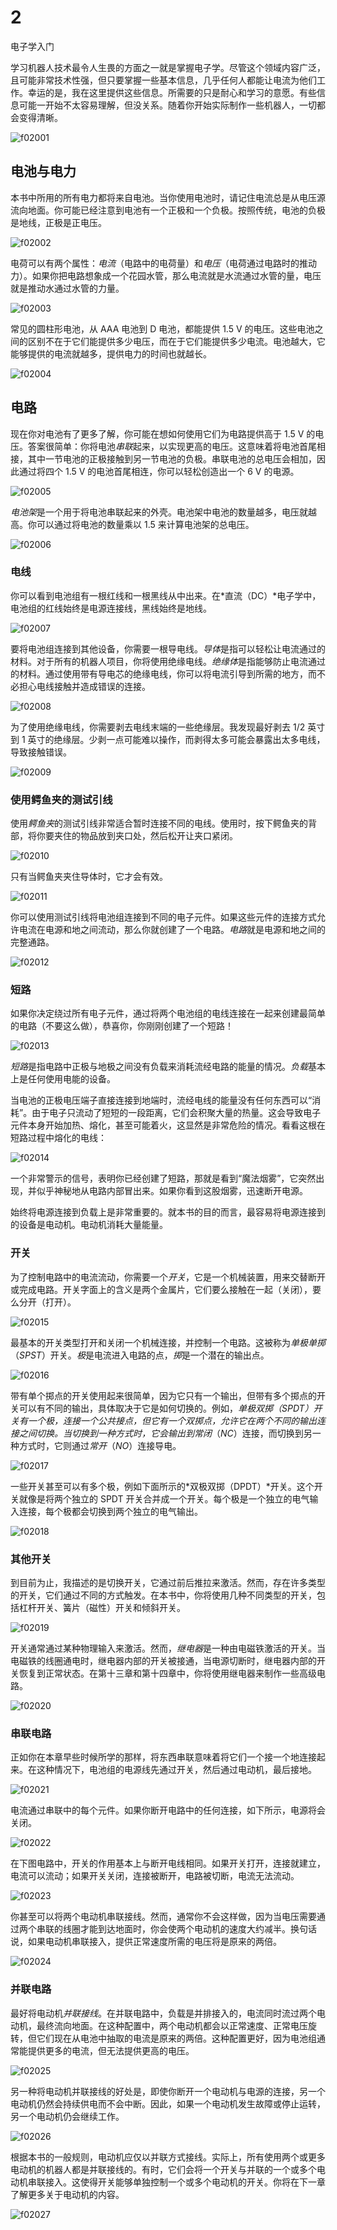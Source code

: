 # 2

电子学入门

学习机器人技术最令人生畏的方面之一就是掌握电子学。尽管这个领域内容广泛，且可能非常技术性强，但只要掌握一些基本信息，几乎任何人都能让电流为他们工作。幸运的是，我在这里提供这些信息。所需要的只是耐心和学习的意愿。有些信息可能一开始不太容易理解，但没关系。随着你开始实际制作一些机器人，一切都会变得清晰。

![f02001](img/f02001.png)

## 电池与电力

本书中所用的所有电力都将来自电池。当你使用电池时，请记住电流总是从电压源流向地面。你可能已经注意到电池有一个正极和一个负极。按照传统，电池的负极是地线，正极是正电压。

![f02002](img/f02002.png)

电荷可以有两个属性：*电流*（电路中的电荷量）和*电压*（电荷通过电路时的推动力）。如果你把电路想象成一个花园水管，那么电流就是水流通过水管的量，电压就是推动水通过水管的力量。

![f02003](img/f02003.png)

常见的圆柱形电池，从 AAA 电池到 D 电池，都能提供 1.5 V 的电压。这些电池之间的区别不在于它们能提供多少电压，而在于它们能提供多少电流。电池越大，它能够提供的电流就越多，提供电力的时间也就越长。

![f02004](img/f02004.png)

## 电路

现在你对电池有了更多了解，你可能在想如何使用它们为电路提供高于 1.5 V 的电压。答案很简单：你将电池*串联*起来，以实现更高的电压。这意味着将电池首尾相接，其中一节电池的正极接触到另一节电池的负极。串联电池的总电压会相加，因此通过将四个 1.5 V 的电池首尾相连，你可以轻松创造出一个 6 V 的电源。

![f02005](img/f02005.png)

*电池架*是一个用于将电池串联起来的外壳。电池架中电池的数量越多，电压就越高。你可以通过将电池的数量乘以 1.5 来计算电池架的总电压。

![f02006](img/f02006.png)

### 电线

你可以看到电池组有一根红线和一根黑线从中出来。在*直流（DC）*电子学中，电池组的红线始终是电源连接线，黑线始终是地线。

![f02007](img/f02007.png)

要将电池组连接到其他设备，你需要一根导电线。*导体*是指可以轻松让电流通过的材料。对于所有的机器人项目，你将使用绝缘电线。*绝缘体*是指能够防止电流通过的材料。通过使用带有导电芯的绝缘电线，你可以将电流引导到所需的地方，而不必担心电线接触并造成错误的连接。

![f02008](img/f02008.png)

为了使用绝缘电线，你需要剥去电线末端的一些绝缘层。我发现最好剥去 1/2 英寸到 1 英寸的绝缘层。少剥一点可能难以操作，而剥得太多可能会暴露出太多电线，导致接触错误。

![f02009](img/f02009.png)

### 使用鳄鱼夹的测试引线

使用*鳄鱼夹*的测试引线非常适合暂时连接不同的电线。使用时，按下鳄鱼夹的背部，将你要夹住的物品放到夹口处，然后松开让夹口紧闭。

![f02010](img/f02010.png)

只有当鳄鱼夹夹住导体时，它才会有效。

![f02011](img/f02011.png)

你可以使用测试引线将电池组连接到不同的电子元件。如果这些元件的连接方式允许电流在电源和地之间流动，那么你就创建了一个电路。*电路*就是电源和地之间的完整通路。

![f02012](img/f02012.png)

### 短路

如果你决定绕过所有电子元件，通过将两个电池组的电线连接在一起来创建最简单的电路（不要这么做），恭喜你，你刚刚创建了一个短路！

![f02013](img/f02013.png)

*短路*是指电路中正极与地极之间没有负载来消耗流经电路的能量的情况。*负载*基本上是任何使用电能的设备。

当电池的正极电压端子直接连接到地端时，流经电线的能量没有任何东西可以“消耗”。由于电子只流动了短短的一段距离，它们会积聚大量的热量。这会导致电子元件本身开始加热、熔化，甚至可能着火，这显然是非常危险的情况。看看这根在短路过程中熔化的电线：

![f02014](img/f02014.png)

一个非常警示的信号，表明你已经创建了短路，那就是看到“魔法烟雾”，它突然出现，并似乎神秘地从电路内部冒出来。如果你看到这股烟雾，迅速断开电源。

始终将电源连接到负载上是非常重要的。就本书的目的而言，最容易将电源连接到的设备是电动机。电动机消耗大量能量。

### 开关

为了控制电路中的电流流动，你需要一个*开关*，它是一个机械装置，用来交替断开或完成电路。开关字面上的含义是两个金属片，它们要么接触在一起（关闭），要么分开（打开）。

![f02015](img/f02015.png)

最基本的开关类型打开和关闭一个机械连接，并控制一个电路。这被称为*单极单掷*（*SPST*）开关。*极*是电流进入电路的点，*掷*是一个潜在的输出点。

![f02016](img/f02016.png)

带有单个掷点的开关使用起来很简单，因为它只有一个输出，但带有多个掷点的开关可以有不同的输出，具体取决于它是如何切换的。例如，*单极双掷（SPDT）*开关有一个极，连接一个公共接点，但它有一个双掷点，允许它在两个不同的输出连接之间切换。当切换到一种方式时，它会输出到*常闭*（*NC*）连接，而切换到另一种方式时，它则通过*常开*（*NO*）连接导电。

![f02017](img/f02017.png)

一些开关甚至可以有多个极，例如下面所示的*双极双掷（DPDT）*开关。这个开关就像是将两个独立的 SPDT 开关合并成一个开关。每个极是一个独立的电气输入连接，每个极都会切换到两个独立的电气输出。

![f02018](img/f02018.png)

### 其他开关

到目前为止，我描述的是切换开关，它通过前后推拉来激活。然而，存在许多类型的开关，它们通过不同的方式触发。在本书中，你将使用几种不同类型的开关，包括杠杆开关、簧片（磁性）开关和倾斜开关。

![f02019](img/f02019.png)

开关通常通过某种物理输入来激活。然而，*继电器*是一种由电磁铁激活的开关。当电磁铁的线圈通电时，继电器内部的开关被接通，当电源切断时，继电器内部的开关恢复到正常状态。在第十三章和第十四章中，你将使用继电器来制作一些高级电路。

![f02020](img/f02020.png)

### 串联电路

正如你在本章早些时候所学的那样，将东西串联意味着将它们一个接一个地连接起来。在这种情况下，电池组的电源线先通过开关，然后通过电动机，最后接地。

![f02021](img/f02021.png)

电流通过串联中的每个元件。如果你断开电路中的任何连接，如下所示，电源将会关闭。

![f02022](img/f02022.png)

在下图电路中，开关的作用基本上与断开电线相同。如果开关打开，连接就建立，电流可以流动；如果开关关闭，连接被断开，电路被切断，电流无法流动。

![f02023](img/f02023.png)

你甚至可以将两个电动机串联接线。然而，通常你不会这样做，因为当电压需要通过两个串联的线圈才能到达地面时，你会使两个电动机的速度大约减半。换句话说，如果电动机串联接入，提供正常速度所需的电压将是原来的两倍。

![f02024](img/f02024.png)

### 并联电路

最好将电动机*并联接线*。在并联电路中，负载是并排接入的，电流同时流过两个电动机，最终流向地面。在这种配置中，两个电动机都会以正常速度、正常电压旋转，但它们现在从电池中抽取的电流是原来的两倍。这种配置更好，因为电池组通常能提供更多的电流，但无法提供更高的电压。

![f02025](img/f02025.png)

另一种将电动机并联接线的好处是，即使你断开一个电动机与电源的连接，另一个电动机仍然会持续供电而不会中断。因此，如果一个电动机发生故障或停止运转，另一个电动机仍会继续工作。

![f02026](img/f02026.png)

根据本书的一般规则，电动机应仅以并联方式接线。实际上，所有使用两个或更多电动机的机器人都是并联接线的。有时，它们会将一个开关与并联的一个或多个电动机串联接入。这使得开关能够单独控制一个或多个电动机的开关。你将在下一章了解更多关于电动机的内容。

![f02027](img/f02027.png)
